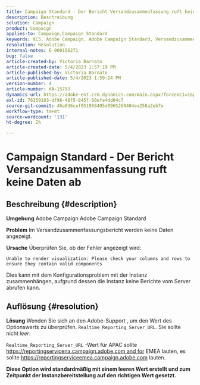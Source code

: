 ```yaml
---
title: Campaign Standard - Der Bericht Versandzusammenfassung ruft keine Daten ab
description: Beschreibung
solution: Campaign
product: Campaign
applies-to: Campaign,Campaign Standard
keywords: KCS, Adobe Campaign, Adobe Campaign Standard, Versandzusammenfassungsbericht, ruft keine Daten ab, Fehlerbehebung, Echtzeitberichterstellung_Server_URL
resolution: Resolution
internal-notes: E-000156271
bug: false
article-created-by: Victoria Barnato
article-created-date: 5/4/2023 1:57:19 PM
article-published-by: Victoria Barnato
article-published-date: 5/4/2023 1:59:24 PM
version-number: 4
article-number: KA-15793
dynamics-url: https://adobe-ent.crm.dynamics.com/main.aspx?forceUCI=1&pagetype=entityrecord&etn=knowledgearticle&id=999b4e90-83ea-ed11-a7c6-6045bd0065f9
exl-id: 76159103-df96-48f5-845f-60efe4dd04c7
source-git-commit: 46a836cef051968405d8965268404ea258a2eb7e
workflow-type: tm+mt
source-wordcount: '131'
ht-degree: 2%

---
```


# Campaign Standard - Der Bericht Versandzusammenfassung ruft keine Daten ab

## Beschreibung {#description}


<b>Umgebung</b>
Adobe Campaign Adobe Campaign Standard

<b>Problem</b>
Im Versandzusammenfassungsbericht werden keine Daten angezeigt.

<b>Ursache</b>
Überprüfen Sie, ob der Fehler angezeigt wird:


```
Unable to render visualization: Please check your columns and rows to ensure they contain valid components
```


Dies kann mit dem Konfigurationsproblem mit der Instanz zusammenhängen, aufgrund dessen die Instanz keine Berichte vom Server abrufen kann.


## Auflösung {#resolution}


<b>Lösung</b>
Wenden Sie sich an den Adobe-Support , um den Wert des Optionswerts zu überprüfen. `Realtime_Reporting_Server_URL`. Sie sollte nicht *leer*.

`Realtime_Reporting_Server_URL` -Wert für APAC sollte https://reportingservicena.campaign.adobe.com and for EMEA lauten, es sollte https://reportingserviceemea.campaign.adobe.com lauten.

<b>Diese Option wird standardmäßig mit einem leeren Wert erstellt und zum Zeitpunkt der Instanzbereitstellung auf den richtigen Wert gesetzt.</b>
